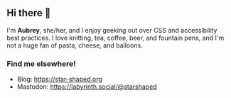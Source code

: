 ## Hi there 👋

I'm **Aubrey**, she/her, and I enjoy geeking out over CSS and accessibility best practices. I love knitting, tea, coffee, beer, and fountain pens, and I'm not a huge fan of pasta, cheese, and balloons. 

### Find me elsewhere!

* Blog: https://star-shaped.org
* Mastodon: https://labyrinth.social/@starshaped

<!--
**starshaped/starshaped** is a ✨ _special_ ✨ repository because its `README.md` (this file) appears on your GitHub profile.

Here are some ideas to get you started:

- 🔭 I’m currently working on ...
- 🌱 I’m currently learning ...
- 👯 I’m looking to collaborate on ...
- 🤔 I’m looking for help with ...
- 💬 Ask me about ...
- 📫 How to reach me: ...
- 😄 Pronouns: ...
- ⚡ Fun fact: ...
-->
